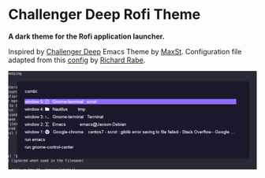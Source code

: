 

# Challenger Deep Rofi Theme

**A dark theme for the Rofi application launcher.**

Inspired by [Challenger Deep](https://github.com/MaxSt/challenger-deep) Emacs Theme by [MaxSt](https://github.com/MaxSt).  Configuration file adapted from this [config](https://github.com/ganifladi/linux/blob/master/config/rofi/config) by [Richard Rabe](https://github.com/ganifladi).

![img](./screenshots/rofi.png "Challenger Deep Theme Screenshot")
